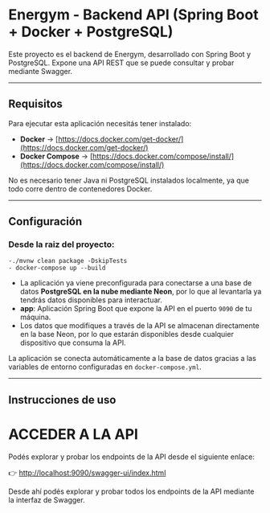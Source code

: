 # Energym - Backend API (Spring Boot + Docker + PostgreSQL)

Este proyecto es el backend de Energym, desarrollado con Spring Boot y PostgreSQL. Expone una API REST que se puede consultar y probar mediante Swagger.

---

## Requisitos

Para ejecutar esta aplicación necesitás tener instalado:

- **Docker** → [https://docs.docker.com/get-docker/](https://docs.docker.com/get-docker/)
- **Docker Compose** → [https://docs.docker.com/compose/install/](https://docs.docker.com/compose/install/)

No es necesario tener Java ni PostgreSQL instalados localmente, ya que todo corre dentro de contenedores Docker.

---

## Configuración

  ### Desde la raiz del proyecto:
    -./mvnw clean package -DskipTests
    - docker-compose up --build

- La aplicación ya viene preconfigurada para conectarse a una base de datos **PostgreSQL en la nube mediante Neon**, por lo que al levantarla ya tendrás datos disponibles para interactuar.
- **app**: Aplicación Spring Boot que expone la API en el puerto `9090` de tu máquina.
- Los datos que modifiques a través de la API se almacenan directamente en la base Neon, por lo que estarán disponibles desde cualquier dispositivo que consuma la API.
  
La aplicación se conecta automáticamente a la base de datos gracias a las variables de entorno configuradas en `docker-compose.yml`.

---

## Instrucciones de uso

#  ACCEDER A LA API

Podés explorar y probar los endpoints de la API desde el siguiente enlace:

👉 [http://localhost:9090/swagger-ui/index.html](http://localhost:9090/swagger-ui/index.html)

Desde ahí podés explorar y probar todos los endpoints de la API mediante la interfaz de Swagger.
